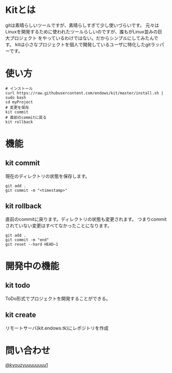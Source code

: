 # Kitとは
gitは素晴らしいツールですが、素晴らしすぎて少し使いづらいです。
元々はLinuxを開発するために使われたツールらしいのですが、誰もがLinux並みの巨大プロジェクト
をやっているわけではない。だからシンプルにしてみたんです。
kitは小さなプロジェクトを個人で開発しているユーザに特化したgitラッパーです。

# 使い方
```
# インストール
curl https://raw.githubusercontent.com/endows/kit/master/install.sh | sudo bash
cd myProject
# 変更を保存
kit commit
# 直前のcommitに戻る
kit rollback
```

# 機能
## kit commit
現在のディレクトリの状態を保存します。
```
git add .
git commit -m "<timestamp>"
```
## kit rollback
直前のcommitに戻ります。ディレクトリの状態も変更されます。
つまりcommitされていない変更はすべてなかったことになります。
```
git add .
git commit -m "end"
git reset --hard HEAD~1
```

# 開発中の機能
## kit todo
ToDo形式でプロジェクトを開発することができる。
## kit create
リモートサーバ(kit.endows.tk)にレポジトリを作成

# 問い合わせ
[@kyouzyuuuuuuuu1](https://twitter.com/kyouzyuuuuuuuu1)
